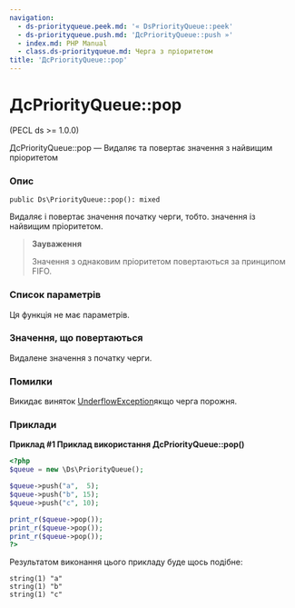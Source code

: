 ```yaml
---
navigation:
  - ds-priorityqueue.peek.md: '« DsPriorityQueue::peek'
  - ds-priorityqueue.push.md: 'ДсPriorityQueue::push »'
  - index.md: PHP Manual
  - class.ds-priorityqueue.md: Черга з пріоритетом
title: 'ДсPriorityQueue::pop'
---
```

# ДсPriorityQueue::pop

(PECL ds >= 1.0.0)

ДсPriorityQueue::pop — Видаляє та повертає значення з найвищим пріоритетом

### Опис

```methodsynopsis
public Ds\PriorityQueue::pop(): mixed
```

Видаляє і повертає значення початку черги, тобто. значення із найвищим пріоритетом.

> **Зауваження**
> 
> Значення з однаковим пріоритетом повертаються за принципом FIFO.

### Список параметрів

Ця функція не має параметрів.

### Значення, що повертаються

Видалене значення з початку черги.

### Помилки

Викидає виняток [UnderflowException](class.underflowexception.md)якщо черга порожня.

### Приклади

**Приклад #1 Приклад використання **ДсPriorityQueue::pop()****

```php
<?php
$queue = new \Ds\PriorityQueue();

$queue->push("a",  5);
$queue->push("b", 15);
$queue->push("c", 10);

print_r($queue->pop());
print_r($queue->pop());
print_r($queue->pop());
?>
```

Результатом виконання цього прикладу буде щось подібне:

```
string(1) "a"
string(1) "b"
string(1) "c"
```
